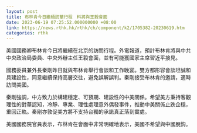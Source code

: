 ```yaml
---
layout: post
title: 布林肯今日繼續訪華行程　料將與王毅會面
date: 2023-06-19 07:25:52.000000000 +08:00
link: https://news.rthk.hk/rthk/ch/component/k2/1705382-20230619.htm
categories: rthk
---
```


美國國務卿布林肯今日將繼續在北京的訪問行程。外電報道，預計布林肯將與中共中央政治局委員、中央外辦主任王毅會面，並有可能獲國家主席習近平接見。

國務委員兼外長秦剛昨日就與布林肯舉行會談和工作晚宴。雙方都形容會談坦誠和具建設性，同意繼續保持高層交往，避免誤解誤判。秦剛接受布林肯的邀請，適時訪問美國。

秦剛強調，中方致力於構建穩定、可預期、建設性的中美關係。希望美方秉持客觀理性的對華認知，冷靜、專業、理性處理意外偶發事件，推動中美關係止跌企穩，重回正軌。秦剛亦敦促美方將不支持台獨的承諾真正落到實處。

美國國務院官員表示，布林肯在會面中非常明確地表示，美國不希望與中國脫鈎。
